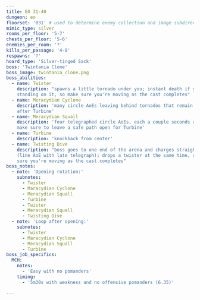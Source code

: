 ```yaml
---
title: EO 31-40
dungeon: eo
floorset: '031' # used to determine enemy collection and image subdirectory
mimic_type: silver
rooms_per_floor: '5-7'
chests_per_floor: '5-6'
enemies_per_room: '?'
kills_per_passage: '4-8'
respawns: '?'
hoard_type: 'Silver-tinged Sack'
boss: 'Twintania Clone'
boss_image: twintania_clone.png
boss_abilities:
  - name: Twister
    description: "spawns a little tornado under you; instant death if you are
    standing on it, so make sure you're moving as the cast completes"
  - name: Meracydian Cyclone
    description: 'many circle AoEs leaving behind tornados that remain until
    after Turbine'
  - name: Meracydian Squall
    description: 'four telegraphed circle AoEs, each a couple seconds apart;
    make sure to leave a safe path open for Turbine'
  - name: Turbine
    description: 'knockback from center'
  - name: Twisting Dive
    description: "boss goes to one end of the arena and charges straight across
    (line AoE with late telegraph); drops a twister at the same time, so make
    sure you're moving as the cast completes"
boss_notes:
  - note: 'Opening rotation:'
    subnotes:
      - Twister
      - Maracydian Cyclone
      - Meracydian Squall
      - Turbine
      - Twister
      - Meracydian Squall
      - Twisting Dive
  - note: 'Loop after opening:'
    subnotes:
      - Twister
      - Maracydian Cyclone
      - Meracydian Squall
      - Turbine
boss_job_specifics:
  MCH:
    notes:
      - 'Easy with no pomanders'
    timing:
      - '5m30s with weakness and no offensive pomanders (6.35)'

---
```

